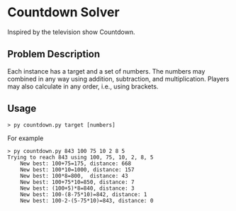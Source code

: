# Countdown Solver
Inspired by the television show Countdown.

## Problem Description
Each instance has a target and a set of numbers. The numbers may combined in any way using addition, subtraction, and multiplication. Players may also calculate in any order, i.e., using brackets.

## Usage
```
> py countdown.py target [numbers]
```

For example
```
> py countdown.py 843 100 75 10 2 8 5
Trying to reach 843 using 100, 75, 10, 2, 8, 5
    New best: 100+75=175, distance: 668
    New best: 100*10=1000, distance: 157
    New best: 100*8=800,  distance: 43
    New best: 100+75*10=850, distance: 7
    New best: (100+5)*8=840, distance: 3
    New best: 100-(8-75*10)=842, distance: 1
    New best: 100-2-(5-75*10)=843, distance: 0
```